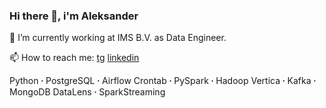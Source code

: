 ### Hi there 👋, i'm Aleksander

🔭 I’m currently working at IMS B.V. as Data Engineer.

📫 How to reach me: [tg](https://t.me/atsinam) [linkedin](www.linkedin.com/in/atsinam/)

Python 𐤟 PostgreSQL 𐤟 Airflow Crontab 𐤟 PySpark 𐤟 Hadoop Vertica 𐤟 Kafka 𐤟 MongoDB DataLens 𐤟 SparkStreaming
<!--
**sandro-tsin/sandro-tsin** is a ✨ _special_ ✨ repository because its `README.md` (this file) appears on your GitHub profile.

Here are some ideas to get you started:

- 
- 🌱 I’m currently learning ...
- 👯 I’m looking to collaborate on ...
- 🤔 I’m looking for help with ...
- 💬 Ask me about ...
- 📫 How to reach me: ...
- 😄 Pronouns: ...
- ⚡ Fun fact: ...
-->
